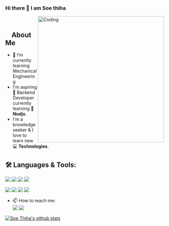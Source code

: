 ### Hi there 👋   I am Soe thiha

<!--
**yul1ux/yul1ux** is a ✨ _special_ ✨ repository because its `README.md` (this file) appears on your GitHub profile.

Here are some ideas to get you started:

- 🔭 I’m currently working on ...
- 🌱 I’m currently learning ...
- 👯 I’m looking to collaborate on ...
- 🤔 I’m looking for help with ...
- 💬 Ask me about ...
- 📫 How to reach me: ...
- 😄 Pronouns: ...
- ⚡ Fun fact: ...
-->
<img align="right" alt="Coding" width="400" src="https://media.giphy.com/media/L8K62iTDkzGX6/giphy.gif">
</br>

## &nbsp; &nbsp; **About Me**
- 🌱 I’m currently learning Mechanical Engineering
- I'm aspiring 🔭️ Backend Developer currently learning 🌱 **Nodjs**.
- I'm a knowledge seeker & I love to learn new 💻 **Technologies**.
## 🛠️ **Languages & Tools:**
<img src="https://img.icons8.com/color/48/000000/javascript.png"/> <img src="https://img.icons8.com/plasticine/50/000000/react.png"/>
<img src="https://img.icons8.com/color/48/000000/nodejs.png"/> <img src="https://img.icons8.com/dusk/48/000000/php-logo.png"/>


<img src="https://img.icons8.com/fluent/48/000000/visual-studio-code-2019.png"/> <img src="https://img.icons8.com/color/48/000000/merge-git.png"/> <img src="https://img.icons8.com/dusk/48/000000/linux.png"/> <img src="https://img.icons8.com/windows/48/000000/figma.png"/>

- 📫 How to reach me:<br />
[<img src="https://img.icons8.com/cute-clipart/32/000000/facebook-new.png"/>](https://web.facebook.com/soethiha) [<img src="https://img.icons8.com/cute-clipart/32/000000/twitter.png"/>](https://twitter.com)

[![Soe Thiha's github stats](https://github-readme-stats.vercel.app/api?username=yul1ux)](https://github.com/yul1ux/github-readme-stats)
